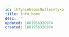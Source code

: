 ```yaml
---
id: lk7yaie6sqws9w2lezvtyko
title: Info_home
desc: ''
updated: 1681956320974
created: 1681956320974
---
```

